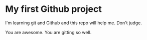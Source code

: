 # My first Github project

I'm learning git and Github and this repo will help me. Don't judge.

You are awesome. You are gitting so well.

